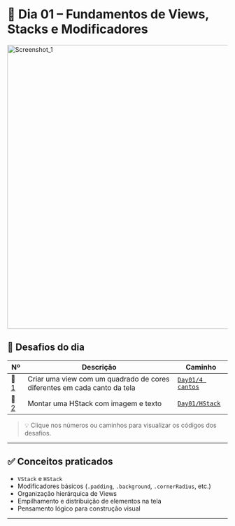 # 📅 Dia 01 – Fundamentos de Views, Stacks e Modificadores

<img width="639" height="648" alt="Screenshot_1" src="https://github.com/user-attachments/assets/5f25ad74-035d-4f19-8cd4-fa79436fb699" />

## 🧩 Desafios do dia

| Nº | Descrição                                                                                 | Caminho                                                          |
|----|--------------------------------------------------------------------------------------------|------------------------------------------------------------------|
| 🔹 [1](4%20cantos) | Criar uma view com um quadrado de cores diferentes em cada canto da tela       | [`Day01/4 cantos`](4%20cantos) |
| 🔹 [2](HStack)     | Montar uma HStack com imagem e texto                                        | [`Day01/HStack`](HStack)       |

> 💡 Clique nos números ou caminhos para visualizar os códigos dos desafios.

---

## ✅ Conceitos praticados

- `VStack` e `HStack`
- Modificadores básicos (`.padding`, `.background`, `.cornerRadius`, etc.)
- Organização hierárquica de Views
- Empilhamento e distribuição de elementos na tela
- Pensamento lógico para construção visual

---
